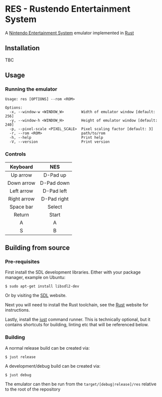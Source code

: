 # RES - Rustendo Entertainment System
A [Nintendo Entertainment System][nes] emulator implemented in [Rust][rust]

## Installation
TBC

## Usage

### Running the emulator
```
Usage: res [OPTIONS] --rom <ROM>

Options:
  -x, --window-w <WINDOW_W>        Width of emulator window [default: 256]
  -y, --window-h <WINDOW_H>        Height of emulator window [default: 240]
  -p, --pixel-scale <PIXEL_SCALE>  Pixel scaling factor [default: 3]
  -r, --rom <ROM>                  path/to/rom
  -h, --help                       Print help
  -V, --version                    Print version
```

### Controls
| Keyboard | NES |
| :------: | :-: |
| Up arrow | D-Pad up |
| Down arrow | D-Pad down |
| Left arrow | D-Pad left |
| Right arrow | D-Pad right |
| Space bar | Select |
| Return | Start |
| A | A |
| S | B |

## Building from source

### Pre-requisites
First install the SDL development libraries. Either with your package manager, example
on Ubuntu:

```shell
$ sudo apt-get install libsdl2-dev
```

Or by visiting the [SDL][sdl] website.

Next you will need to install the Rust toolchain, see the [Rust][rust] website
for instructions.

Lastly, install the [just][just] command runner. This is technically optional,
but it contains shortcuts for building, linting etc that will be referenced
below.

### Building

A normal release build can be created via:

```shell
$ just release
```

A development/debug build can be created via:

```shell
$ just debug
```

The emulator can then be run from the `target/[debug|release]/res` relative to the
root of the repository

[nes]: https://en.wikipedia.org/wiki/Nintendo_Entertainment_System
[rust]: https://www.rust-lang.org/
[sdl]: https://wiki.libsdl.org/SDL2/Installation
[just]: https://github.com/casey/just
